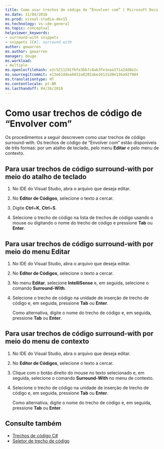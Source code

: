 ```yaml
---
title: Como usar trechos de código de “Envolver com” | Microsoft Docs
ms.date: 11/04/2016
ms.prod: visual-studio-dev15
ms.technology: vs-ide-general
ms.topic: conceptual
helpviewer_keywords:
- surround-with snippets
- snippets [C#], surround with
author: gewarren
ms.author: gewarren
manager: douge
ms.workload:
- multiple
ms.openlocfilehash: e2c5211291fbfe3bb7c8ab3fe1eaa371a2dd8e2c
ms.sourcegitcommit: e13e61ddea6032a8282abe16131d9e136a927984
ms.translationtype: HT
ms.contentlocale: pt-BR
ms.lasthandoff: 04/26/2018
---
```

# <a name="how-to-use-surround-with-code-snippets"></a>Como usar trechos de código de “Envolver com”

Os procedimentos a seguir descrevem como usar trechos de código surround-with. Os trechos de código de “Envolver com” estão disponíveis de três formas: por um atalho de teclado, pelo menu **Editar** e pelo menu de contexto.

## <a name="to-use-surround-with-code-snippets-through-keyboard-shortcut"></a>Para usar trechos de código surround-with por meio do atalho de teclado

1. No IDE do Visual Studio, abra o arquivo que deseja editar.

1. No **Editor de Códigos**, selecione o texto a cercar.

1. Digite **Ctrl**+**K**, **Ctrl**+**S**.

1. Selecione o trecho de código na lista de trechos de código usando o mouse ou digitando o nome do trecho de código e pressione **Tab** ou **Enter**.

## <a name="to-use-surround-with-code-snippets-through-the-edit-menu"></a>Para usar trechos de código surround-with por meio do menu Editar

1. No IDE do Visual Studio, abra o arquivo que deseja editar.

1. No **Editor de Códigos**, selecione o texto a cercar.

1. No menu **Editar**, selecione **IntelliSense** e, em seguida, selecione o comando **Surround-With**.

1. Selecione o trecho de código na unidade de inserção de trecho de código e, em seguida, pressione **Tab** ou **Enter**.

     Como alternativa, digite o nome do trecho de código e, em seguida, pressione **Tab** ou **Enter**.

## <a name="to-use-surround-with-code-snippets-through-the-context-menu"></a>Para usar trechos de código surround-with por meio do menu de contexto

1. No IDE do Visual Studio, abra o arquivo que deseja editar.

1. No **Editor de Códigos**, selecione o texto a cercar.

1. Clique com o botão direito do mouse no texto selecionado e, em seguida, selecione o comando **Surround-With** no menu de contexto.

1. Selecione o trecho de código na unidade de inserção de trecho de código e, em seguida, pressione **Tab** ou **Enter**.

     Como alternativa, digite o nome do trecho de código e, em seguida, pressione **Tab** ou **Enter**.

## <a name="see-also"></a>Consulte também

- [Trechos de código C#](../ide/visual-csharp-code-snippets.md)
- [Seletor de trecho de código](../ide/reference/code-snippet-picker.md)